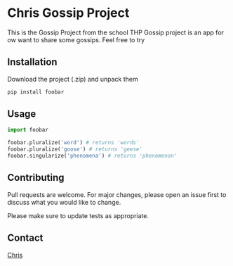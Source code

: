 # Chris Gossip Project

This is the Gossip Project from the school THP
Gossip project is an app for ow want to share some gossips.
Feel free to try

## Installation

Download the project (.zip) and unpack them 

```bash
pip install foobar
```

## Usage

```python
import foobar

foobar.pluralize('word') # returns 'words'
foobar.pluralize('goose') # returns 'geese'
foobar.singularize('phenomena') # returns 'phenomenon'
```

## Contributing
Pull requests are welcome. For major changes, please open an issue first to discuss what you would like to change.

Please make sure to update tests as appropriate.

## Contact
[Chris](https://www.facebook.com/chris.boyer.7359)